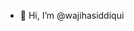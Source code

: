 - 👋 Hi, I’m @wajihasiddiqui


<!---
wajihasiddiquidanat/wajihasiddiquidanat is a ✨ special ✨ repository because its `README.md` (this file) appears on your GitHub profile.
You can click the Preview link to take a look at your changes.
--->
